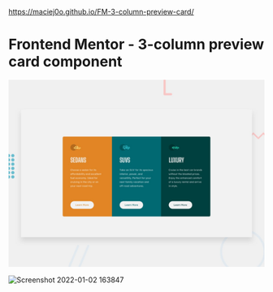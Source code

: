 https://maciej0o.github.io/FM-3-column-preview-card/



# Frontend Mentor - 3-column preview card component

![Design preview for the 3-column preview card component coding challenge](./design/desktop-preview.jpg)

![Screenshot 2022-01-02 163847](https://user-images.githubusercontent.com/58359847/147880922-a85e6861-651d-4ad4-8ff1-716375a63011.jpg)

